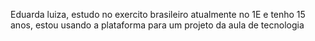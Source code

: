 Eduarda luiza, estudo no exercito brasileiro atualmente no 1E e tenho 15 anos, estou usando a plataforma para um projeto da aula de tecnologia

